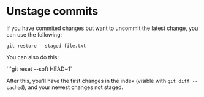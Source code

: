 # Unstage commits

If you have commited changes but want to uncommit the latest change, you can use the following:

`git restore --staged file.txt`

You can also do this:

```git reset --soft HEAD~1`

After this, you'll have the first changes in the index (visible with `git diff --cached`), and your newest changes not staged.
